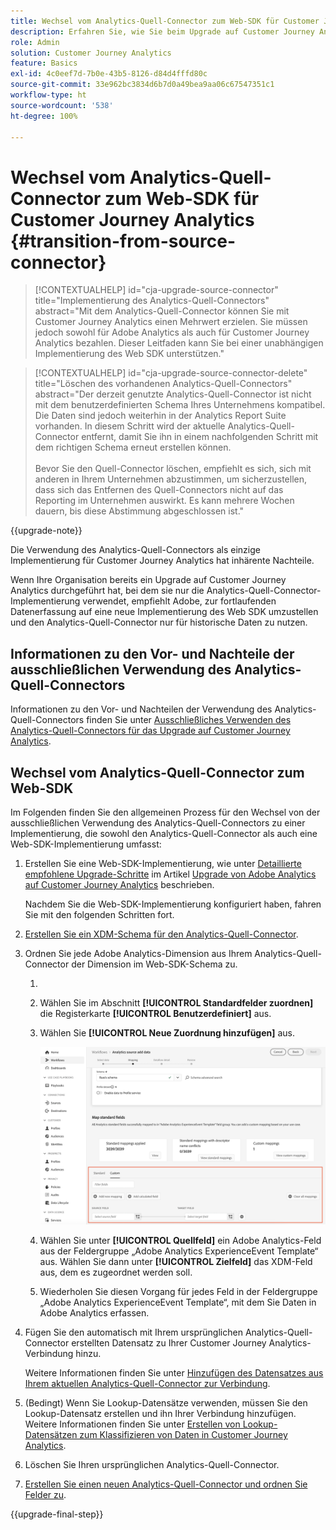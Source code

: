 ```yaml
---
title: Wechsel vom Analytics-Quell-Connector zum Web-SDK für Customer Journey Analytics
description: Erfahren Sie, wie Sie beim Upgrade auf Customer Journey Analytics vom Analytics-Quell-Connector zum Web-SDK wechseln
role: Admin
solution: Customer Journey Analytics
feature: Basics
exl-id: 4c0eef7d-7b0e-43b5-8126-d84d4fffd80c
source-git-commit: 33e962bc3834d6b7d0a49bea9aa06c67547351c1
workflow-type: ht
source-wordcount: '538'
ht-degree: 100%

---
```


# Wechsel vom Analytics-Quell-Connector zum Web-SDK für Customer Journey Analytics {#transition-from-source-connector}

<!-- markdownlint-disable MD034 -->

>[!CONTEXTUALHELP]
>id="cja-upgrade-source-connector"
>title="Implementierung des Analytics-Quell-Connectors"
>abstract="Mit dem Analytics-Quell-Connector können Sie mit Customer Journey Analytics einen Mehrwert erzielen. Sie müssen jedoch sowohl für Adobe Analytics als auch für Customer Journey Analytics bezahlen. Dieser Leitfaden kann Sie bei einer unabhängigen Implementierung des Web SDK unterstützen."

<!-- markdownlint-enable MD034 -->

<!-- markdownlint-disable MD034 -->

>[!CONTEXTUALHELP]
>id="cja-upgrade-source-connector-delete"
>title="Löschen des vorhandenen Analytics-Quell-Connectors"
>abstract="Der derzeit genutzte Analytics-Quell-Connector ist nicht mit dem benutzerdefinierten Schema Ihres Unternehmens kompatibel. Die Daten sind jedoch weiterhin in der Analytics Report Suite vorhanden. In diesem Schritt wird der aktuelle Analytics-Quell-Connector entfernt, damit Sie ihn in einem nachfolgenden Schritt mit dem richtigen Schema erneut erstellen können.<br><br>Bevor Sie den Quell-Connector löschen, empfiehlt es sich, sich mit anderen in Ihrem Unternehmen abzustimmen, um sicherzustellen, dass sich das Entfernen des Quell-Connectors nicht auf das Reporting im Unternehmen auswirkt. Es kann mehrere Wochen dauern, bis diese Abstimmung abgeschlossen ist."

<!-- markdownlint-enable MD034 -->

{{upgrade-note}}

Die Verwendung des Analytics-Quell-Connectors als einzige Implementierung für Customer Journey Analytics hat inhärente Nachteile.

Wenn Ihre Organisation bereits ein Upgrade auf Customer Journey Analytics durchgeführt hat, bei dem sie nur die Analytics-Quell-Connector-Implementierung verwendet, empfiehlt Adobe, zur fortlaufenden Datenerfassung auf eine neue Implementierung des Web SDK umzustellen und den Analytics-Quell-Connector nur für historische Daten zu nutzen.

## Informationen zu den Vor- und Nachteile der ausschließlichen Verwendung des Analytics-Quell-Connectors

Informationen zu den Vor- und Nachteilen der Verwendung des Analytics-Quell-Connectors finden Sie unter [Ausschließliches Verwenden des Analytics-Quell-Connectors für das Upgrade auf Customer Journey Analytics](/help/getting-started/cja-upgrade/cja-upgrade-alternative-source-connector.md).

## Wechsel vom Analytics-Quell-Connector zum Web-SDK

Im Folgenden finden Sie den allgemeinen Prozess für den Wechsel von der ausschließlichen Verwendung des Analytics-Quell-Connectors zu einer Implementierung, die sowohl den Analytics-Quell-Connector als auch eine Web-SDK-Implementierung umfasst:

1. Erstellen Sie eine Web-SDK-Implementierung, wie unter [Detaillierte empfohlene Upgrade-Schritte](/help/getting-started/cja-upgrade/cja-upgrade-recommendations.md#detailed-recommended-upgrade-steps) im Artikel [Upgrade von Adobe Analytics auf Customer Journey Analytics](/help/getting-started/cja-upgrade/cja-upgrade-recommendations.md) beschrieben.

   Nachdem Sie die Web-SDK-Implementierung konfiguriert haben, fahren Sie mit den folgenden Schritten fort.

1. [Erstellen Sie ein XDM-Schema für den Analytics-Quell-Connector](/help/getting-started/cja-upgrade/cja-upgrade-source-connector-schema.md).

1. Ordnen Sie jede Adobe Analytics-Dimension aus Ihrem Analytics-Quell-Connector der Dimension im Web-SDK-Schema zu.

   1. &#x200B;
      <!-- how do you get here -->

   1. Wählen Sie im Abschnitt **[!UICONTROL Standardfelder zuordnen]** die Registerkarte **[!UICONTROL Benutzerdefiniert]** aus.

   1. Wählen Sie **[!UICONTROL Neue Zuordnung hinzufügen]** aus.

      ![Zuordnen von Schemafeldern](assets/schema-mapping.png)

   1. Wählen Sie unter **[!UICONTROL Quellfeld]** ein Adobe Analytics-Feld aus der Feldergruppe „Adobe Analytics ExperienceEvent Template“ aus. Wählen Sie dann unter **[!UICONTROL Zielfeld]** das XDM-Feld aus, dem es zugeordnet werden soll.

   1. Wiederholen Sie diesen Vorgang für jedes Feld in der Feldergruppe „Adobe Analytics ExperienceEvent Template“, mit dem Sie Daten in Adobe Analytics erfassen.

1. Fügen Sie den automatisch mit Ihrem ursprünglichen Analytics-Quell-Connector erstellten Datensatz zu Ihrer Customer Journey Analytics-Verbindung hinzu.

   Weitere Informationen finden Sie unter [Hinzufügen des Datensatzes aus Ihrem aktuellen Analytics-Quell-Connector zur Verbindung](/help/getting-started/cja-upgrade/cja-upgrade-source-connector-dataset.md).

1. (Bedingt) Wenn Sie Lookup-Datensätze verwenden, müssen Sie den Lookup-Datensatz erstellen und ihn Ihrer Verbindung hinzufügen. Weitere Informationen finden Sie unter [Erstellen von Lookup-Datensätzen zum Klassifizieren von Daten in Customer Journey Analytics](/help/getting-started/cja-upgrade/cja-upgrade-dataset-lookup.md).

1. Löschen Sie Ihren ursprünglichen Analytics-Quell-Connector. <!-- need to add steps somewhere about how to do this -->

1. [Erstellen Sie einen neuen Analytics-Quell-Connector und ordnen Sie Felder zu](/help/getting-started/cja-upgrade/cja-upgrade-source-connector.md).

{{upgrade-final-step}}
